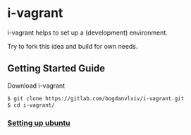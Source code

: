 # i-vagrant

i-vagrant helps to set up a (development) environment.

Try to fork this idea and build for own needs.

## Getting Started Guide

Download i-vagrant
```bash
$ git clone https://gitlab.com/bogdanvlviv/i-vagrant.git
$ cd i-vagrant/
```

### [Setting up ubuntu](ubuntu/README.md)
